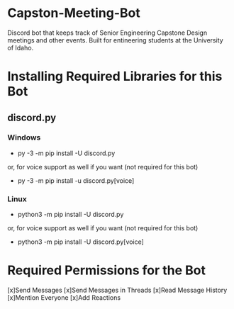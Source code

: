 # Capston-Meeting-Bot
Discord bot that keeps track of Senior Engineering Capstone Design meetings and other events. Built for entineering students at the University of Idaho.

# Installing Required Libraries for this Bot
## discord.py
### Windows
- py \-3 -m pip install -U discord.py

or, for voice support as well if you want (not required for this bot)

- py \-3 -m pip install -u discord.py\[voice\]

### Linux
- python3 -m pip install -U discord.py

or, for voice support as well if you want (not required for this bot)

- python3 -m pip install -U discord.py\[voice\]

# Required Permissions for the Bot
[x]Send Messages
[x]Send Messages in Threads
[x]Read Message History
[x]Mention Everyone
[x]Add Reactions
